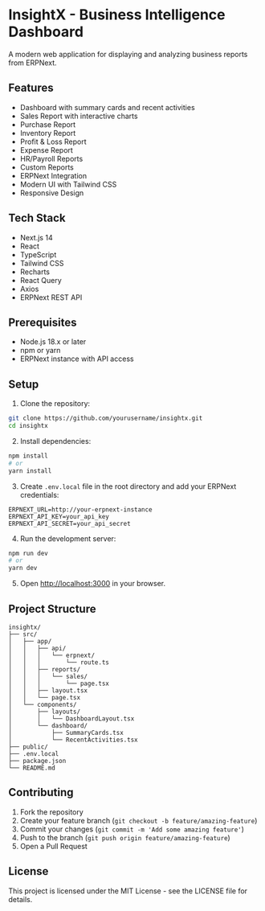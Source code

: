 # InsightX - Business Intelligence Dashboard

A modern web application for displaying and analyzing business reports from ERPNext.

## Features

- Dashboard with summary cards and recent activities
- Sales Report with interactive charts
- Purchase Report
- Inventory Report
- Profit & Loss Report
- Expense Report
- HR/Payroll Reports
- Custom Reports
- ERPNext Integration
- Modern UI with Tailwind CSS
- Responsive Design

## Tech Stack

- Next.js 14
- React
- TypeScript
- Tailwind CSS
- Recharts
- React Query
- Axios
- ERPNext REST API

## Prerequisites

- Node.js 18.x or later
- npm or yarn
- ERPNext instance with API access

## Setup

1. Clone the repository:
```bash
git clone https://github.com/yourusername/insightx.git
cd insightx
```

2. Install dependencies:
```bash
npm install
# or
yarn install
```

3. Create `.env.local` file in the root directory and add your ERPNext credentials:
```env
ERPNEXT_URL=http://your-erpnext-instance
ERPNEXT_API_KEY=your_api_key
ERPNEXT_API_SECRET=your_api_secret
```

4. Run the development server:
```bash
npm run dev
# or
yarn dev
```

5. Open [http://localhost:3000](http://localhost:3000) in your browser.

## Project Structure

```
insightx/
├── src/
│   ├── app/
│   │   ├── api/
│   │   │   └── erpnext/
│   │   │       └── route.ts
│   │   ├── reports/
│   │   │   └── sales/
│   │   │       └── page.tsx
│   │   ├── layout.tsx
│   │   └── page.tsx
│   └── components/
│       ├── layouts/
│       │   └── DashboardLayout.tsx
│       └── dashboard/
│           ├── SummaryCards.tsx
│           └── RecentActivities.tsx
├── public/
├── .env.local
├── package.json
└── README.md
```

## Contributing

1. Fork the repository
2. Create your feature branch (`git checkout -b feature/amazing-feature`)
3. Commit your changes (`git commit -m 'Add some amazing feature'`)
4. Push to the branch (`git push origin feature/amazing-feature`)
5. Open a Pull Request

## License

This project is licensed under the MIT License - see the LICENSE file for details. 
